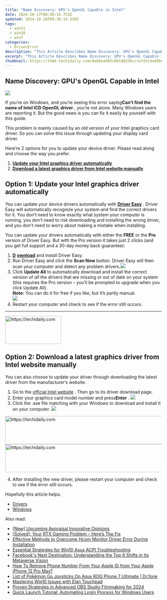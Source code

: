 ```yaml
---
title: "Name Discovery: GPU's OpenGL Capable in Intel"
date: 2024-10-17T08:50:15.753Z
updated: 2024-10-18T09:28:14.520Z
tags:
  - win11
  - win10
  - win7
categories:
  - DriverError
description: "This Article Describes Name Discovery: GPU's OpenGL Capable in Intel"
excerpt: "This Article Describes Name Discovery: GPU's OpenGL Capable in Intel"
thumbnail: https://thmb.techidaily.com/8ab6ea565c08148258cccefd3c4e69bde02c4b3dbfe57b65bd55e5629cfc57b6.jpg
---
```


## Name Discovery: GPU's OpenGL Capable in Intel

![](https://images.drivereasy.com/wp-content/uploads/2017/10/Intel-2.png)

 If you’re on Windows, and you’re seeing this error saying**Can’t find the name of Intel ICD OpenGL driver** , you’re not alone. Many Windows users are reporting it. But the good news is you can fix it easily by yourself with this guide.

 This problem is mainly caused by an old version of your Intel graphics card driver. So you can solve this issue through updating your display card driver.

 Here’re 2 options for you to update your device driver. Please read along and choose the way you prefer.

1. **[Update your Intel graphics driver automatically](https://proteahair.pxf.io/znernm)**
2. **[Download a latest graphics driver from Intel website manually](https://bluettiit.sjv.io/xkwq91)**

## Option 1: Update your Intel graphics driver automatically

 You can update your device drivers automatically with **[Driver Easy](https://tools.techidaily.com/drivereasy/download/)**  .  Driver Easy will automatically recognize your system and find the correct drivers for it. You don’t need to know exactly what system your computer is running, you don’t need to risk downloading and installing the wrong driver, and you don’t need to worry about making a mistake when installing.

 You can update your drivers automatically with either the **FREE**   or the **Pro**   version of Driver Easy. But with the Pro version it takes just 2 clicks (and you get full support and a 30-day money back guarantee):

1. [**D**](https://tools.techidaily.com/drivereasy/download/) **[ownload](https://tools.techidaily.com/drivereasy/download/)**   and install Driver Easy.
2. Run Driver Easy and click the **Scan Now** button. Driver Easy will then scan your computer and detect any problem drivers.![](https://images.drivereasy.com/wp-content/uploads/2017/10/img_59dc8234df582.jpg)
3. Click **Update All**  to automatically download and install the correct version of _all_ the drivers that are missing or out of date on your system (this requires the Pro version – you’ll be prompted to upgrade when you click Update All).  
**Note:**  You can do it for free if you like, but it’s partly manual.  
![](https://images.drivereasy.com/wp-content/uploads/2017/10/img_59dc83c41065c.jpg)
4. Restart your computer and check to see if the error still occurs.

---

<!-- affiliate ads begin -->
<a href="https://aligracehair.sjv.io/c/5597632/2135367/19272" target="_top" id="2135367">
  <img src="//a.impactradius-go.com/display-ad/19272-2135367" border="0" alt="https://techidaily.com" width="180" height="90"/>
</a>
<img height="0" width="0" src="https://aligracehair.sjv.io/i/5597632/2135367/19272" style="position:absolute;visibility:hidden;" border="0" />
<!-- affiliate ads end -->

## Option 2: Download a latest graphics driver from Intel website manually

 You can also choose to update your driver through downloading the latest driver from the manufacturer’s website.

1. Go to  the [official Intel website](https://www.intel.com/content/www/us/en/homepage.html) . Then go to its driver download page.
2. Enter your graphics card model number and press**Enter** . ![](https://images.drivereasy.com/wp-content/uploads/2017/10/img_59dc7f58acdcb.png)
3. Click the .exe file matching with your Windows to download and install it on your computer. ![](https://images.drivereasy.com/wp-content/uploads/2017/10/img_59dc7f749ab5b.jpg)

<!-- affiliate ads begin -->
<a href="https://laganoo.pxf.io/c/5597632/1484944/16446" target="_top" id="1484944">
  <img src="//a.impactradius-go.com/display-ad/16446-1484944" border="0" alt="https://techidaily.com" width="728" height="90"/>
</a>
<img height="0" width="0" src="https://laganoo.pxf.io/i/5597632/1484944/16446" style="position:absolute;visibility:hidden;" border="0" />
<!-- affiliate ads end -->

<!-- affiliate ads begin -->
<a href="https://aligracehair.sjv.io/c/5597632/1934258/19272" target="_top" id="1934258">
  <img src="//a.impactradius-go.com/display-ad/19272-1934258" border="0" alt="https://techidaily.com" width="728" height="90"/>
</a>
<img height="0" width="0" src="https://aligracehair.sjv.io/i/5597632/1934258/19272" style="position:absolute;visibility:hidden;" border="0" />
<!-- affiliate ads end -->

4. After installing the new driver, please restart your computer and check to see if the error still occurs.

Hopefully this article helps.

* [Drivers](https://tools.techidaily.com/drivereasy/download/)
* [Windows](https://tools.techidaily.com/drivereasy/download/)

<ins class="adsbygoogle"
     style="display:block"
     data-ad-format="autorelaxed"
     data-ad-client="ca-pub-7571918770474297"
     data-ad-slot="1223367746"></ins>

<ins class="adsbygoogle"
     style="display:block"
     data-ad-client="ca-pub-7571918770474297"
     data-ad-slot="8358498916"
     data-ad-format="auto"
     data-full-width-responsive="true"></ins>

<span class="atpl-alsoreadstyle">Also read:</span>
<div><ul>
<li><a href="https://fox-info.techidaily.com/new-upcoming-appraisal-innovative-opinions/"><u>[New] Upcoming Appraisal Innovative Opinions</u></a></li>
<li><a href="https://driver-error.techidaily.com/solved-your-rtx-gaming-problem-heres-the-fix/"><u>[Solved]: Your RTX Gaming Problem – Here’s The Fix</u></a></li>
<li><a href="https://driver-error.techidaily.com/effective-methods-to-overcome-hcom-monitor-driver-error-during-installation/"><u>Effective Methods to Overcome Hcom Monitor Driver Error During Installation</u></a></li>
<li><a href="https://driver-error.techidaily.com/essential-strategies-for-win10-asus-acpi-troubleshooting/"><u>Essential Strategies for Win10 Asus ACPI Troubleshooting</u></a></li>
<li><a href="https://facebook.techidaily.com/facebooks-next-destination-understanding-the-top-6-shifts-in-its-metaverse-vision/"><u>Facebook's Next Destination: Understanding the Top 6 Shifts in Its Metaverse Vision</u></a></li>
<li><a href="https://apple-account.techidaily.com/how-to-remove-phone-number-from-your-apple-id-from-your-apple-iphone-12-pro-max-by-drfone-ios/"><u>How To Remove Phone Number From Your Apple ID from Your Apple iPhone 12 Pro Max?</u></a></li>
<li><a href="https://android-pokemon-go.techidaily.com/list-of-pokemon-go-joysticks-on-asus-rog-phone-7-ultimate-drfone-by-drfone-virtual-android/"><u>List of Pokémon Go Joysticks On Asus ROG Phone 7 Ultimate | Dr.fone</u></a></li>
<li><a href="https://driver-error.techidaily.com/mastering-win10-issues-with-elan-touchpad/"><u>Mastering Win10 Issues with Elan Touchpad</u></a></li>
<li><a href="https://screen-sharing-recording.techidaily.com/proven-strategies-in-advanced-obs-studio-filmmaking-for-2024/"><u>Proven Strategies in Advanced OBS Studio Filmmaking for 2024</u></a></li>
<li><a href="https://tech-recovery.techidaily.com/quick-launch-tutorial-automating-login-process-for-windows-users/"><u>Quick Launch Tutorial: Automating Login Process for Windows Users</u></a></li>
</ul></div>

